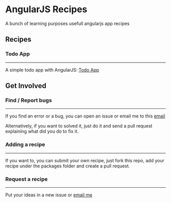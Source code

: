 # AngularJS Recipes
A bunch of learning purposes usefull angularjs app recipes

## Recipes
### Todo App
-------
A simple todo app with AngularJS: [Todo App](packages/todo/index.html)

## Get Involved
### Find / Report bugs
--------
If you find an error or a bug, you can open an issue or email me to this [email](mailto:otonielreyesgalay@gmail.com)

Alternatively, if you want to solved it, just do it and send a pull request explaining what did you do to fix it.

### Adding a recipe
--------
If you want to, you can submit your own recipe, just fork this repo, add your recipe under the packages folder and create a pull request.

### Request a recipe
---------
Put your ideas in a new issue or [email me](mailto:otonielreyesgalay@gmail.com)
